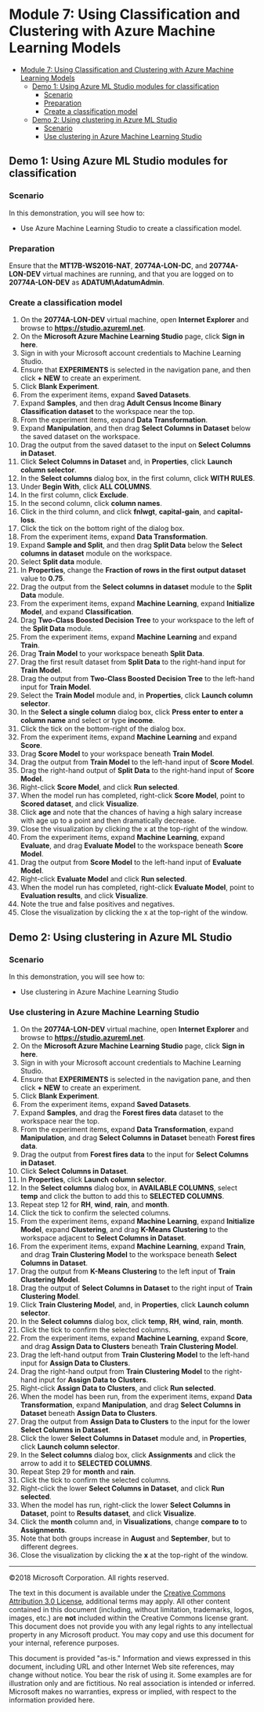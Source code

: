 # Module 7: Using Classification and Clustering with Azure Machine Learning Models

- [Module 7: Using Classification and Clustering with Azure Machine Learning Models](#module-7-using-classification-and-clustering-with-azure-machine-learning-models)
    - [Demo 1: Using Azure ML Studio modules for classification](#demo-1-using-azure-ml-studio-modules-for-classification)
        - [Scenario](#scenario)
        - [Preparation](#preparation)
        - [Create a classification model](#create-a-classification-model)
    - [Demo 2: Using clustering in Azure ML Studio](#demo-2-using-clustering-in-azure-ml-studio)
        - [Scenario](#scenario-1)
        - [Use clustering in Azure Machine Learning Studio](#use-clustering-in-azure-machine-learning-studio)

## Demo 1: Using Azure ML Studio modules for classification

### Scenario

In this demonstration, you will see how to:
-  Use Azure Machine Learning Studio to create a classification model.

### Preparation

Ensure that the **MT17B-WS2016-NAT**, **20774A-LON-DC**, and **20774A-LON-DEV** virtual machines are running, and that you are logged on to **20774A-LON-DEV** as **ADATUM\AdatumAdmin**.

### Create a classification model

1.  On the **20774A-LON-DEV** virtual machine, open **Internet Explorer** and browse to **https://studio.azureml.net**.
2.  On the **Microsoft Azure Machine Learning Studio** page, click **Sign in here**.
3.  Sign in with your Microsoft account credentials to Machine Learning Studio.
4.  Ensure that **EXPERIMENTS** is selected in the navigation pane, and then click **+ NEW** to create an experiment.
5.  Click **Blank Experiment**.
6.  From the experiment items, expand **Saved Datasets**.
7.  Expand **Samples**, and then drag **Adult Census Income Binary Classification dataset** to the workspace near the top.
8.  From the experiment items, expand **Data Transformation**.
9.  Expand **Manipulation**, and then drag **Select Columns in Dataset** below the saved dataset on the workspace.
10. Drag the output from the saved dataset to the input on **Select Columns in Dataset**.
11. Click **Select Columns in Dataset** and, in **Properties**, click **Launch column selector**.
12. In the **Select columns** dialog box, in the first column, click **WITH RULES**.
13. Under **Begin With**, click **ALL COLUMNS**.
14. In the first column, click **Exclude**.
15. In the second column, click **column names**.
16. Click in the third column, and click **fnlwgt**, **capital-gain**, and **capital-loss**.
17. Click the tick on the bottom right of the dialog box. 
18. From the experiment items, expand **Data Transformation**.
19. Expand **Sample and Split**, and then drag **Split Data** below the **Select columns in dataset** module on the workspace.
20. Select **Split data** module.
21. In **Properties**, change the **Fraction of rows in the first output dataset** value to **0.75**.
22. Drag the output from the **Select columns in dataset** module to the **Split Data** module.
23. From the experiment items, expand **Machine Learning**, expand **Initialize Model**, and expand **Classification**.
24. Drag **Two-Class Boosted Decision Tree** to your workspace to the left of the **Split Data** module.
25. From the experiment items, expand **Machine Learning** and expand **Train**.
26. Drag **Train Model** to your workspace beneath **Split Data**.
27. Drag the first result dataset from **Split Data** to the right-hand input for **Train Model**.
28. Drag the output from **Two-Class Boosted Decision Tree** to the left-hand input for **Train Model**.
29. Select the **Train Model** module and, in **Properties**, click **Launch column selector**.
30. In the **Select a single column** dialog box, click **Press enter to enter a column name** and select or type **income**.
31. Click the tick on the bottom-right of the dialog box.
32. From the experiment items, expand **Machine Learning** and expand **Score**.
33. Drag **Score Model** to your workspace beneath **Train Model**.
34. Drag the output from **Train Model** to the left-hand input of **Score Model**.
35. Drag the right-hand output of **Split Data** to the right-hand input of **Score Model**.
36. Right-click **Score Model**, and click **Run selected**.
37. When the model run has completed, right-click **Score Model**, point to **Scored dataset**, and click **Visualize**.
38. Click **age** and note that the chances of having a high salary increase with age up to a point and then dramatically decrease.
39. Close the visualization by clicking the x at the top-right of the window.
40. From the experiment items, expand **Machine Learning**, expand **Evaluate**, and drag **Evaluate Model** to the workspace beneath **Score Model**.
41. Drag the output from **Score Model** to the left-hand input of **Evaluate Model**.
42. Right-click **Evaluate Model** and click **Run selected**.
43. When the model run has completed, right-click **Evaluate Model**, point to **Evaluation results**, and click **Visualize**.
44. Note the true and false positives and negatives.
45. Close the visualization by clicking the x at the top-right of the window.

## Demo 2: Using clustering in Azure ML Studio

### Scenario

In this demonstration, you will see how to:
-   Use clustering in Azure Machine Learning Studio

### Use clustering in Azure Machine Learning Studio

1.  On the **20774A-LON-DEV** virtual machine, open **Internet Explorer** and browse to **https://studio.azureml.net**.
2.  On the **Microsoft Azure Machine Learning Studio** page, click **Sign in here**.
3.  Sign in with your Microsoft account credentials to Machine Learning Studio.
4.  Ensure that **EXPERIMENTS** is selected in the navigation pane, and then click **+ NEW** to create an experiment.
5.  Click **Blank Experiment**.
6.  From the experiment items, expand **Saved Datasets**.
7.  Expand **Samples**, and drag the **Forest fires data** dataset to the workspace near the top.
8.  From the experiment items, expand **Data Transformation**, expand **Manipulation**, and drag **Select Columns in Dataset** beneath **Forest fires data**.
9.  Drag the output from **Forest fires data** to the input for **Select Columns in Dataset**.
10. Click **Select Columns in Dataset**.
11. In **Properties**, click **Launch column selector**.
12. In the **Select columns** dialog box, in **AVAILABLE COLUMNS**, select **temp** and click the button to add this to **SELECTED COLUMNS**.
13. Repeat step 12 for **RH**, **wind**, **rain**, and **month**.
14. Click the tick to confirm the selected columns.
15. From the experiment items, expand **Machine Learning**, expand **Initialize Model**, expand **Clustering**, and drag **K-Means Clustering** to the workspace adjacent to **Select Columns in Dataset**.
16. From the experiment items, expand **Machine Learning**, expand **Train**, and drag **Train Clustering Model** to the workspace beneath **Select Columns in Dataset**.
17. Drag the output from **K-Means Clustering** to the left input of **Train Clustering Model**.
18. Drag the output of **Select Columns in Dataset** to the right input of **Train Clustering Model**.
19. Click **Train Clustering Model**, and, in **Properties**, click **Launch column selector**.
20. In the **Select columns** dialog box, click **temp**, **RH**, **wind**, **rain**, **month**.
21. Click the tick to confirm the selected columns.
22. From the experiment items, expand **Machine Learning**, expand **Score**, and drag **Assign Data to Clusters** beneath **Train Clustering Model**.
23. Drag the left-hand output from **Train Clustering Model** to the left-hand input for **Assign Data to Clusters**.
24. Drag the right-hand output from **Train Clustering Model** to the right-hand input for **Assign Data to Clusters**.
25. Right-click **Assign Data to Clusters**, and click **Run selected**.
26. When the model has been run, from the experiment items, expand **Data Transformation**, expand **Manipulation**, and drag **Select Columns in Dataset** beneath **Assign Data to Clusters**.
27. Drag the output from **Assign Data to Clusters** to the input for the lower **Select Columns in Dataset**.
28. Click the lower **Select Columns in Dataset** module and, in **Properties**, click **Launch column selector**.
29. In the **Select columns** dialog box, click **Assignments** and click the arrow to add it to **SELECTED COLUMNS**.
30. Repeat Step 29 for **month** and **rain**.
31. Click the tick to confirm the selected columns.
32. Right-click the lower **Select Columns in Dataset**, and click **Run selected**.
33. When the model has run, right-click the lower **Select Columns in Dataset**, point to **Results dataset**, and click **Visualize**.
34. Click the **month** column and, in **Visualizations**, change **compare to** to **Assignments**. 
35. Note that both groups increase in **August** and **September**, but to different degrees.
36. Close the visualization by clicking the **x** at the top-right of the window.

---

©2018 Microsoft Corporation. All rights reserved.

The text in this document is available under the [Creative Commons Attribution 3.0 License](https://creativecommons.org/licenses/by/3.0/legalcode), additional terms may apply. All other content contained in this document (including, without limitation, trademarks, logos, images, etc.) are **not** included within the Creative Commons license grant. This document does not provide you with any legal rights to any intellectual property in any Microsoft product. You may copy and use this document for your internal, reference purposes.

This document is provided "as-is." Information and views expressed in this document, including URL and other Internet Web site references, may change without notice. You bear the risk of using it. Some examples are for illustration only and are fictitious. No real association is intended or inferred. Microsoft makes no warranties, express or implied, with respect to the information provided here.
